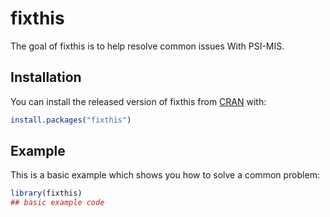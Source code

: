 
# fixthis

<!-- badges: start -->
<!-- badges: end -->

The goal of fixthis is to help resolve common issues With PSI-MIS.

## Installation

You can install the released version of fixthis from [CRAN](https://CRAN.R-project.org) with:

``` r
install.packages("fixthis")
```

## Example

This is a basic example which shows you how to solve a common problem:

``` r
library(fixthis)
## basic example code
```

